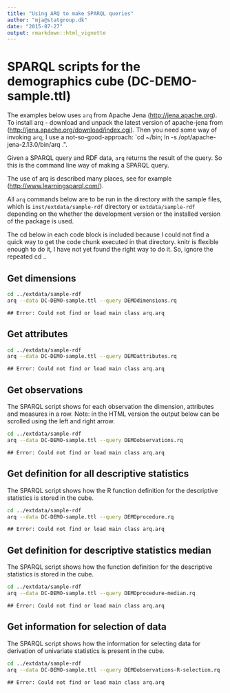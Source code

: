 ```yaml
---
title: "Using ARQ to make SPARQL queries"
author: "mja@statgroup.dk"
date: "2015-07-27"
output: rmarkdown::html_vignette
---
```


# SPARQL scripts for the demographics cube (DC-DEMO-sample.ttl)

The examples below uses `arq` from Apache Jena (http://jena.apache.org). To install arq - download and unpack the latest version of apache-jena from (http://jena.apache.org/download/index.cgi).
Then you need some way of invoking `arq`; I use a not-so-good-approach: `cd ~/bin; ln -s /opt/apache-jena-2.13.0/bin/arq .".

Given a SPARQL query and RDF data, `arq` returns the result of the query. So this is the command line way of making a SPARQL query.

The use of arq is described many places, see for example (http://www.learningsparql.com/).

All `arq` commands below are to be run in the directory with the
sample files, which is `inst/extdata/sample-rdf` directory or
`extdata/sample-rdf` depending on the whether the development version
or the installed version of the package is used.

The cd below in each code block is included because I could not find a
quick way to get the code chunk executed in that directory. knitr is
flexible enough to do it, I have not yet found the right way to do it.
So, ignore the repeated cd ..

## Get dimensions

```bash
cd ../extdata/sample-rdf
arq --data DC-DEMO-sample.ttl --query DEMOdimensions.rq 
```

```
## Error: Could not find or load main class arq.arq
```

## Get attributes


```bash
cd ../extdata/sample-rdf
arq --data DC-DEMO-sample.ttl --query DEMOattributes.rq 
```

```
## Error: Could not find or load main class arq.arq
```

## Get observations

The SPARQL script shows for each observation the dimension, attributes and measures in a row.
Note: in the HTML version the output below can be scrolled using the left and right arrow.

```bash
cd ../extdata/sample-rdf
arq --data DC-DEMO-sample.ttl --query DEMOobservations.rq 
```

```
## Error: Could not find or load main class arq.arq
```

## Get definition for all descriptive statistics

The SPARQL script shows how the R function definition for the descriptive statistics is stored in the cube.

```bash
cd ../extdata/sample-rdf
arq --data DC-DEMO-sample.ttl --query DEMOprocedure.rq 
```

```
## Error: Could not find or load main class arq.arq
```

## Get definition for descriptive statistics median

The SPARQL script shows how the function definition for the descriptive statistics is stored in the cube.

```bash
cd ../extdata/sample-rdf
arq --data DC-DEMO-sample.ttl --query DEMOprocedure-median.rq 
```

```
## Error: Could not find or load main class arq.arq
```

## Get information for selection of data

The SPARQL script shows how the information for selecting data for derivation of univariate statistics is present in the cube.

```bash
cd ../extdata/sample-rdf
arq --data DC-DEMO-sample.ttl --query DEMOobservations-R-selection.rq
```

```
## Error: Could not find or load main class arq.arq
```


